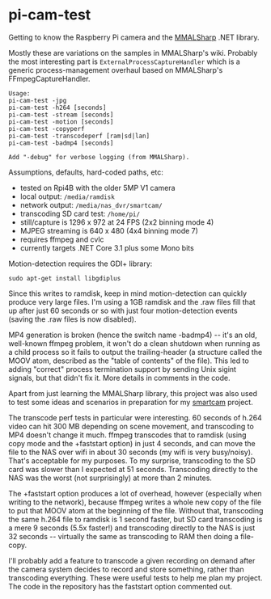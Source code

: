 # pi-cam-test

Getting to know the Raspberry Pi camera and the [MMALSharp](https://github.com/techyian/MMALSharp) .NET library.

Mostly these are variations on the samples in MMALSharp's wiki. Probably the most interesting part is `ExternalProcessCaptureHandler` which is a generic process-management overhaul based on MMALSharp's FFmpegCaptureHandler.

```
Usage:
pi-cam-test -jpg
pi-cam-test -h264 [seconds]
pi-cam-test -stream [seconds]
pi-cam-test -motion [seconds]
pi-cam-test -copyperf
pi-cam-test -transcodeperf [ram|sd|lan]
pi-cam-test -badmp4 [seconds]

Add "-debug" for verbose logging (from MMALSharp).
```

Assumptions, defaults, hard-coded paths, etc:
* tested on Rpi4B with the older 5MP V1 camera
* local output: `/media/ramdisk`
* network output: `/media/nas_dvr/smartcam/`
* transcoding SD card test: `/home/pi/`
* still/capture is 1296 x 972 at 24 FPS (2x2 binning mode 4)
* MJPEG streaming is 640 x 480 (4x4 binning mode 7)
* requires ffmpeg and cvlc
* currently targets .NET Core 3.1 plus some Mono bits

Motion-detection requires the GDI+ library:

`sudo apt-get install libgdiplus` 

Since this writes to ramdisk, keep in mind motion-detection can quickly produce very large files. I'm using a 1GB ramdisk and the .raw files fill that up after just 60 seconds or so with just four motion-detection events (saving the .raw files is now disabled).

MP4 generation is broken (hence the switch name -badmp4) -- it's an old, well-known ffmpeg problem, it won't do a clean shutdown when running as a child process so it fails to output the trailing-header (a structure called the MOOV atom, described as the "table of contents" of the file). This led to adding "correct" process termination support by sending Unix sigint signals, but that didn't fix it. More details in comments in the code.

Apart from just learning the MMALSharp library, this project was also used to test some ideas and scenarios in preparation for my [smartcam](https://github.com/MV10/smartcam) project.

The transcode perf tests in particular were interesting. 60 seconds of h.264 video can hit 300 MB depending on scene movement, and transcoding to MP4 doesn't change it much. ffmpeg transcodes that to ramdisk (using copy mode and the +faststart option) in just 4 seconds, and can move the file to the NAS over wifi in about 30 seconds (my wifi is very busy/noisy). That's acceptable for my purposes. To my surprise, transcoding to the SD card was slower than I expected at 51 seconds. Transcoding directly to the NAS was the worst (not surprisingly) at more than 2 minutes.

The +faststart option produces a lot of overhead, however (especially when writing to the network), because ffmpeg writes a whole new copy of the file to put that MOOV atom at the beginning of the file. Without that, transcoding the same h.264 file to ramdisk is 1 second faster, but SD card transcoding is a mere 9 seconds (5.5x faster!) and transcoding directly to the NAS is just 32 seconds -- virtually the same as transcoding to RAM then doing a file-copy.

I'll probably add a feature to transcode a given recording on demand after the camera system decides to record and store something, rather than transcoding everything. These were useful tests to help me plan my project. The code in the repository has the faststart option commented out.


